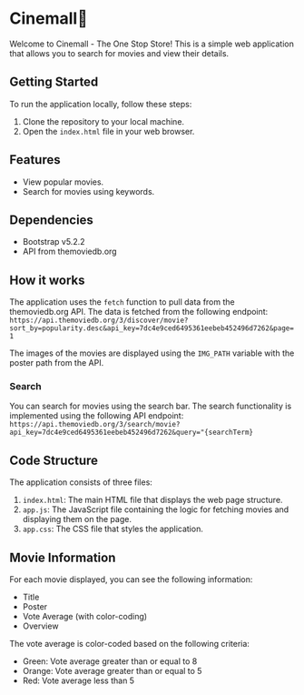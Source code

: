 # Cinemall🎥

Welcome to Cinemall - The One Stop Store! This is a simple web application that allows you to search for movies and view their details.

## Getting Started

To run the application locally, follow these steps:

1. Clone the repository to your local machine.
2. Open the `index.html` file in your web browser.

## Features

- View popular movies.
- Search for movies using keywords.

## Dependencies

- Bootstrap v5.2.2
- API from themoviedb.org

## How it works

The application uses the `fetch` function to pull data from the themoviedb.org API. The data is fetched from the following endpoint:
`https://api.themoviedb.org/3/discover/movie?sort_by=popularity.desc&api_key=7dc4e9ced6495361eebeb452496d7262&page=1`


The images of the movies are displayed using the `IMG_PATH` variable with the poster path from the API.

### Search

You can search for movies using the search bar. The search functionality is implemented using the following API endpoint:
`https://api.themoviedb.org/3/search/movie?api_key=7dc4e9ced6495361eebeb452496d7262&query="{searchTerm}`


## Code Structure

The application consists of three files:

1. `index.html`: The main HTML file that displays the web page structure.
2. `app.js`: The JavaScript file containing the logic for fetching movies and displaying them on the page.
3. `app.css`: The CSS file that styles the application.

## Movie Information

For each movie displayed, you can see the following information:

- Title
- Poster
- Vote Average (with color-coding)
- Overview

The vote average is color-coded based on the following criteria:

- Green: Vote average greater than or equal to 8
- Orange: Vote average greater than or equal to 5
- Red: Vote average less than 5

